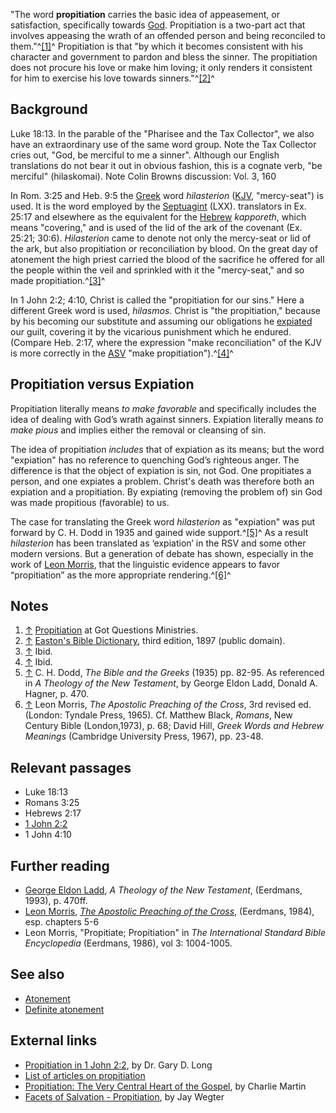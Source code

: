 "The word **propitiation** carries the basic idea of appeasement,
or satisfaction, specifically towards [God](God "God").
Propitiation is a two-part act that involves appeasing the wrath of
an offended person and being reconciled to them."^[[1]](#note-0)^
Propitiation is that "by which it becomes consistent with his
character and government to pardon and bless the sinner. The
propitiation does not procure his love or make him loving; it only
renders it consistent for him to exercise his love towards
sinners."^[[2]](#note-1)^

## Background

Luke 18:13. In the parable of the "Pharisee and the Tax Collector",
we also have an extraordinary use of the same word group. Note the
Tax Collector cries out, "God, be merciful to me a sinner".
Although our English translations do not bear it out in obvious
fashion, this is a cognate verb, "be merciful" (hilaskomai). Note
Colin Browns discussion: Vol. 3, 160

In Rom. 3:25 and Heb. 9:5 the [Greek](Greek "Greek") word
*hilasterion* ([KJV](KJV "KJV"), "mercy-seat") is used. It is the
word employed by the [Septuagint](Septuagint "Septuagint") (LXX).
translators in Ex. 25:17 and elsewhere as the equivalent for the
[Hebrew](Hebrew "Hebrew") *kapporeth*, which means "covering," and
is used of the lid of the ark of the covenant (Ex. 25:21; 30:6).
*Hilasterion* came to denote not only the mercy-seat or lid of the
ark, but also propitiation or reconciliation by blood. On the great
day of atonement the high priest carried the blood of the sacrifice
he offered for all the people within the veil and sprinkled with it
the "mercy-seat," and so made propitiation.^[[3]](#note-2)^

  
In 1 John 2:2; 4:10, Christ is called the "propitiation for our
sins." Here a different Greek word is used, *hilasmos*. Christ is
"the propitiation," because by his becoming our substitute and
assuming our obligations he [expiated](Expiation "Expiation") our
guilt, covering it by the vicarious punishment which he endured.
(Compare Heb. 2:17, where the expression "make reconciliation" of
the KJV is more correctly in the [ASV](ASV "ASV") "make
propitiation").^[[4]](#note-3)^

## Propitiation versus Expiation

Propitiation literally means *to make favorable* and specifically
includes the idea of dealing with God’s wrath against sinners.
Expiation literally means *to make pious* and implies either the
removal or cleansing of sin.

The idea of propitiation *includes* that of expiation as its means;
but the word "expiation" has no reference to quenching God’s
righteous anger. The difference is that the object of expiation is
sin, not God. One propitiates a person, and one expiates a problem.
Christ's death was therefore both an expiation and a propitiation.
By expiating (removing the problem of) sin God was made propitious
(favorable) to us.

The case for translating the Greek word *hilasterion* as
"expiation" was put forward by C. H. Dodd in 1935 and gained wide
support.^[[5]](#note-4)^ As a result *hilasterion* has been
translated as ‘expiation’ in the RSV and some other modern
versions. But a generation of debate has shown, especially in the
work of [Leon Morris](Leon_Morris "Leon Morris"), that the
linguistic evidence appears to favor “propitiation” as the more
appropriate rendering.^[[6]](#note-5)^

## Notes

1.  [↑](#ref-0)
    [Propitiation](http://www.gotquestions.org/propitiation.html) at
    Got Questions Ministries.
2.  [↑](#ref-1)
    [Easton's Bible Dictionary](http://www.ccel.org/ccel/easton/ebd2.EBD.html),
    third edition, 1897 (public domain).
3.  [↑](#ref-2) Ibid.
4.  [↑](#ref-3) Ibid.
5.  [↑](#ref-4) C. H. Dodd, *The Bible and the Greeks* (1935) pp.
    82-95. As referenced in *A Theology of the New Testament*, by
    George Eldon Ladd, Donald A. Hagner, p. 470.
6.  [↑](#ref-5) Leon Morris,
    *The Apostolic Preaching of the Cross*, 3rd revised ed. (London:
    Tyndale Press, 1965). Cf. Matthew Black, *Romans*, New Century
    Bible (London,1973), p. 68; David Hill,
    *Greek Words and Hebrew Meanings* (Cambridge University Press,
    1967), pp. 23-48.

## Relevant passages

-   Luke 18:13
-   Romans 3:25
-   Hebrews 2:17
-   [1 John 2:2](1_John_2#2 "1 John 2")
-   1 John 4:10

## Further reading

-   [George Eldon Ladd](George_Eldon_Ladd "George Eldon Ladd"),
    *A Theology of the New Testament*, (Eerdmans, 1993), p. 470ff.
-   [Leon Morris](Leon_Morris "Leon Morris"),
    [*The Apostolic Preaching of the Cross*](http://books.google.com/books?id=H9rxQMNtoYYC&dq=%22The+Apostolic+Preaching+of+the+Cross%22+++Morris&printsec=frontcover&source=bl&ots=jnfZVrFsNW&sig=wOLgOcnqT1nfUeXhVg_YVxDg0PU&hl=en&ei=bYQ7SoivDqHBtweG0MUR&sa=X&oi=book_result&ct=result&resnum=1),
    (Eerdmans, 1984), esp. chapters 5-6
-   Leon Morris, "Propitiate; Propitiation" in
    *The International Standard Bible Encyclopedia* (Eerdmans, 1986),
    vol 3: 1004-1005.

## See also

-   [Atonement](Atonement "Atonement")
-   [Definite atonement](Definite_atonement "Definite atonement")

## External links

-   [Propitiation in 1 John 2:2](http://www.the-highway.com/1Jh2.2.html),
    by Dr. Gary D. Long
-   [List of articles on propitiation](http://www.e-grace.net/propitiat.html)
-   [Propitiation: The Very Central Heart of the Gospel](https://www.sermonaudio.com/new_details3.asp?ID=5457),
    by Charlie Martin
-   [Facets of Salvation - Propitiation](http://www.frontlinemin.org/propitiation.asp),
    by Jay Wegter



